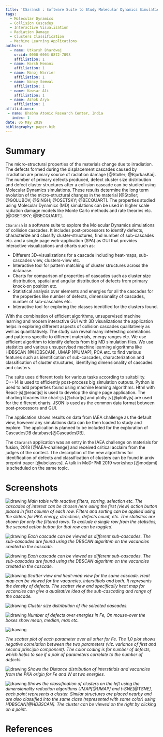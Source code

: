 ```yaml
---
title: 'CSaransh : Software Suite to Study Molecular Dynamics Simulations of Collision Cascades'
tags:
  - Molecular Dynamics
  - Collision Cascades
  - Interactive Visualization
  - Radiation Damage
  - Clusters Classification
  - Machine Learning Applications
authors:
  - name: Utkarsh Bhardwaj
    orcid: 0000-0003-0872-7098
    affiliation: 1
  - name: Harsh Hemani
    affiliation: 1
  - name: Manoj Warrier
    affiliation: 1
  - name: Nancy Semwal
    affiliation: 1
  - name: Kawsar Ali
    affiliation: 1
  - name: Ashok Arya
    affiliation: 1
affiliations:
 - name: Bhabha Atomic Research Center, India
   index: 1
date: 05 May 2019
bibliography: paper.bib
---
```


# Summary

The micro-structural properties of the materials change due to irradiation. The defects formed during the displacement cascades caused by irradiation are primary source of radiation damage [@Stoller; @BjorkasKai]. The number of primary defects produced, defect cluster size distribution and defect cluster structures after a collision cascade can be studied using Molecular Dynamics simulations. These results determine the long term evolution of the micro-structural changes in the material [@Stoller; @GOLUBOV; @SINGH; @OSETSKY; @BECQUART]. The properties studied using Molecular Dynamics (MD) simulations can be used in higher scale radiation damage models like Monte Carlo methods and rate theories etc. [@OSETSKY; @BECQUART].

``CSaransh`` is a software suite to explore the Molecular Dynamics simulations of collision cascades. It includes post-processors to identify defects, characterize and classify cluster-structures, find number of sub-cascades etc. and a single page web-application (SPA) as GUI that provides interactive visualizations and charts such as:

- Different 3D-visualizations for a cascade including heat-maps, sub-cascades view, clusters-view etc. 
- Interactive tool for pattern matching of cluster structures across the database.
- Charts for comparison of properties of cascades such as cluster size distribution, spatial and angular distribution of defects from primary knock-on position etc. 
- Statistical analysis over elements and energies for all the cascades for the properties like number of defects, dimensionality of cascades, number of sub-cascades etc.
- Interactive tool for exploring the classes identified for the clusters found.

With the combination of efficient algorithms, unsupervised machine learning and modern interactive GUI with 3D visualizations the application helps in exploring different aspects of collision cascades qualitatively as well as quantitatively. The study can reveal many interesting correlations and patterns specific to different materials, energy ranges etc. We use efficient algorithm to identify defects from big MD simulation files. We use statistics and various unsupervised machine learning algorithms like HDBSCAN [@HDBSCAN], UMAP [@UMAP], PCA etc. to find various features such as identification of sub-cascades, characterization and classification of cluster structures, identifying dimensionality of cascades and clusters.

The suite uses different tools for various tasks according to suitability. C++14 is used to efficiently post-process big simulation outputs. Python is used to add properties found using machine learning algorithms. Html with React-js[@reactjs] is used to develop the single page application. The charting libraries like chart-js [@chartjs] and plotly.js [@plotlyjs] are used for the different charts. JSON is used as the common data format between post-processors and GUI.

The application shows results on data from IAEA challenge as the default view, however any simulations data can be then loaded to study and explore. The application is planned to be included for the exploration of CascadesDB database[@CascadesDB].

The ``CSaransh`` application was an entry in the IAEA challenge on materials for fusion, 2018 [@IAEA-challenge] and received critical acclaim from the judges of the contest. The description of the new algorithms for identification of defects and classification of clusters can be found in arxiv preprint paper [@ubclasses]. A talk in MoD-PMI 2019 workshop [@modpmi] is scheduled on the same topic.

# Screenshots

![drawing](docs/table.png)
*Main table with reactive filters, sorting, selection etc. The cascades of interest can be chosen here using the first (view) action button placed in first column of each row. Filters and sorting can be applied using the sliders for PKA energy, directions, defects count, etc. The statistics are shown for only the filtered rows. To exclude a single row from the statistics, the second action button for that row can be toggled.*

![drawing](docs/clusterCmp.png)
*Each cascade can be viewed as different sub-cascades. The sub-cascades are found using the DBSCAN algorithm on the vacancies created in the cascade.*

![drawing](docs/subcascade1.png)
*Each cascade can be viewed as different sub-cascades. The sub-cascades are found using the DBSCAN algorithm on the vacancies created in the cascade.*

![drawing](docs/subcascade2.png)
*Scatter view and heat-map view for the same cascade. Heat map can be viewed for the vacancies, interstitials and both. It represents the density of defects. The scatter view and specifically heat map for vacancies can give a qualitative idea of the sub-cascading and range of the cascade.*

![drawing](docs/clusterSize.png)
*Cluster size distribution of the selected cascades.*

![drawing](docs/ndefects.png)
*Number of defects over energies in Fe, On mouse-over the boxes show mean, median, max etc.*

![drawing](docs/splom.png)

*The scatter plot of each parameter over all other for Fe. The 1,0 plot shows negative correlation between the two parameters (viz. variance of first and second principle component). The color coding is for number of defects, which helps to see if a pair of parameters correlate to the number of defects.*

![drawing](docs/spread.png)
*Shows the Distance distribution of interstitials and vacancies from the PKA origin for Fe and W at two energies.*

![drawing](docs/classification.png)
*Shows the classification of clusters on the left using the dimensionality reduction algorithms UMAP[@UMAP] and t-SNE[@TSNE], each point represents a cluster. Similar structures are placed nearby and are also classified into the same class (represented with same color) using HDBSCAN[@HDBSCAN]. The cluster can be viewed on the right by clicking on a point.*

# References
